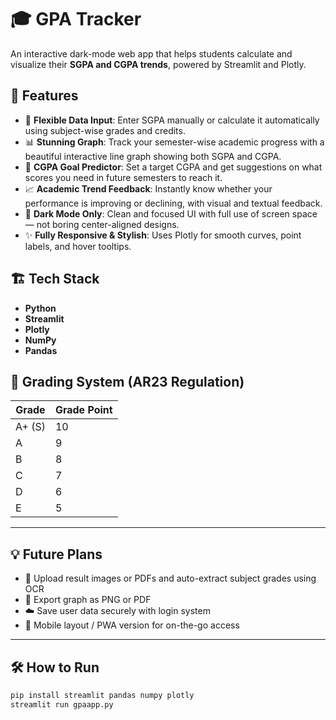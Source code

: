 # 🎓 GPA Tracker

An interactive dark-mode web app that helps students calculate and visualize their **SGPA and CGPA trends**, powered by Streamlit and Plotly.

## 🚀 Features

- 🔢 **Flexible Data Input**: Enter SGPA manually or calculate it automatically using subject-wise grades and credits.
- 📊 **Stunning Graph**: Track your semester-wise academic progress with a beautiful interactive line graph showing both SGPA and CGPA.
- 🧠 **CGPA Goal Predictor**: Set a target CGPA and get suggestions on what scores you need in future semesters to reach it.
- 📈 **Academic Trend Feedback**: Instantly know whether your performance is improving or declining, with visual and textual feedback.
- 🌙 **Dark Mode Only**: Clean and focused UI with full use of screen space — not boring center-aligned designs.
- ✨ **Fully Responsive & Stylish**: Uses Plotly for smooth curves, point labels, and hover tooltips.

## 🏗️ Tech Stack

- **Python**
- **Streamlit**
- **Plotly**
- **NumPy**
- **Pandas**

## 📘 Grading System (AR23 Regulation)

| Grade  | Grade Point |
|--------|--------------|
| A+ (S) | 10           |
| A      | 9            |
| B      | 8            |
| C      | 7            |
| D      | 6            |
| E      | 5            |

---

## 💡 Future Plans

- 📄 Upload result images or PDFs and auto-extract subject grades using OCR
- 🧾 Export graph as PNG or PDF
- ☁️ Save user data securely with login system
- 📱 Mobile layout / PWA version for on-the-go access

---

## 🛠️ How to Run

```bash
pip install streamlit pandas numpy plotly
streamlit run gpaapp.py
